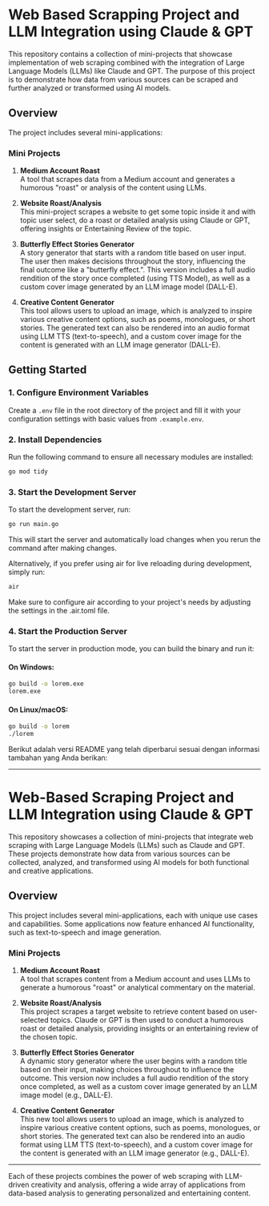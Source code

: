 # Web Based Scrapping Project and LLM Integration using Claude & GPT

This repository contains a collection of mini-projects that showcase implementation of web scraping  combined with the integration of Large Language Models (LLMs) like Claude and GPT. The purpose of this project is to demonstrate how data from various sources can be scraped and further analyzed or transformed using AI models.

## Overview

The project includes several mini-applications:

### Mini Projects
1. **Medium Account Roast**  
   A tool that scrapes data from a Medium account and generates a humorous "roast" or analysis of the content using LLMs.
   
2. **Website Roast/Analysis**  
   This mini-project scrapes a website to get some topic inside it and with topic user select, do a roast or detailed analysis using Claude or GPT, offering insights or Entertaining Review of the topic.

3. **Butterfly Effect Stories Generator**  
   A story generator that starts with a random title based on user input. The user then makes decisions throughout the story, influencing the final outcome like a "butterfly effect.". This version includes a full audio rendition of the story once completed (using TTS Model), as well as a custom cover image generated by an LLM image model (DALL-E).

4. **Creative Content Generator**  
   This tool allows users to upload an image, which is analyzed to inspire various creative content options, such as poems, monologues, or short stories. The generated text can also be rendered into an audio format using LLM TTS (text-to-speech), and a custom cover image for the content is generated with an LLM image generator (DALL-E).

## Getting Started

### 1. Configure Environment Variables
Create a `.env` file in the root directory of the project and fill it with your configuration settings with basic values from `.example.env`.

### 2. Install Dependencies
Run the following command to ensure all necessary modules are installed:

```bash
go mod tidy
```

### 3. Start the Development Server
To start the development server, run:

```bash
go run main.go
```

This will start the server and automatically load changes when you rerun the command after making changes.

Alternatively, if you prefer using air for live reloading during development, simply run:

```bash
air
```

Make sure to configure air according to your project's needs by adjusting the settings in the .air.toml file.

### 4. Start the Production Server
To start the server in production mode, you can build the binary and run it:

#### On Windows:
```bash
go build -o lorem.exe
lorem.exe
```

#### On Linux/macOS:
```bash
go build -o lorem
./lorem
```

Berikut adalah versi README yang telah diperbarui sesuai dengan informasi tambahan yang Anda berikan:

---

# Web-Based Scraping Project and LLM Integration using Claude & GPT

This repository showcases a collection of mini-projects that integrate web scraping with Large Language Models (LLMs) such as Claude and GPT. These projects demonstrate how data from various sources can be collected, analyzed, and transformed using AI models for both functional and creative applications.

## Overview

This project includes several mini-applications, each with unique use cases and capabilities. Some applications now feature enhanced AI functionality, such as text-to-speech and image generation.

### Mini Projects

1. **Medium Account Roast**  
   A tool that scrapes content from a Medium account and uses LLMs to generate a humorous "roast" or analytical commentary on the material.

2. **Website Roast/Analysis**  
   This project scrapes a target website to retrieve content based on user-selected topics. Claude or GPT is then used to conduct a humorous roast or detailed analysis, providing insights or an entertaining review of the chosen topic.

3. **Butterfly Effect Stories Generator**  
   A dynamic story generator where the user begins with a random title based on their input, making choices throughout to influence the outcome. This version now includes a full audio rendition of the story once completed, as well as a custom cover image generated by an LLM image model (e.g., DALL-E).

4. **Creative Content Generator**  
   This new tool allows users to upload an image, which is analyzed to inspire various creative content options, such as poems, monologues, or short stories. The generated text can also be rendered into an audio format using LLM TTS (text-to-speech), and a custom cover image for the content is generated with an LLM image generator (e.g., DALL-E).

---

Each of these projects combines the power of web scraping with LLM-driven creativity and analysis, offering a wide array of applications from data-based analysis to generating personalized and entertaining content.